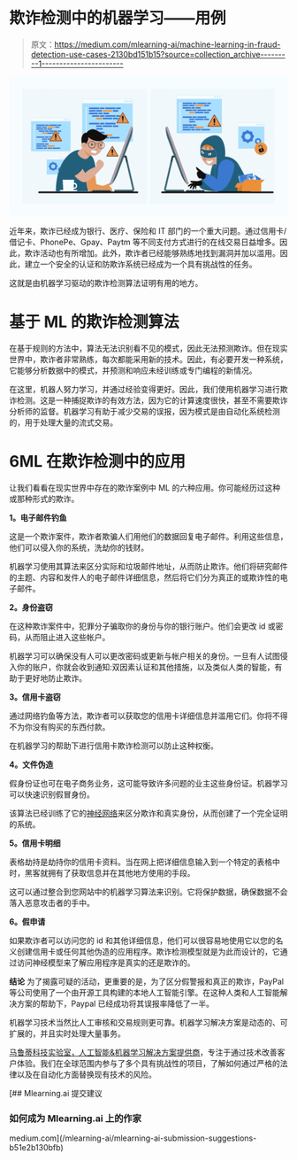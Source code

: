 # 欺诈检测中的机器学习——用例

> 原文：<https://medium.com/mlearning-ai/machine-learning-in-fraud-detection-use-cases-2130bd151b15?source=collection_archive---------1----------------------->

![](img/d8b41be7e4fdb3d2ab169d29beea9322.png)

近年来，欺诈已经成为银行、医疗、保险和 IT 部门的一个重大问题。通过信用卡/借记卡、PhonePe、Gpay、Paytm 等不同支付方式进行的在线交易日益增多。因此，欺诈活动也有所增加。此外，欺诈者已经能够熟练地找到漏洞并加以滥用。因此，建立一个安全的认证和防欺诈系统已经成为一个具有挑战性的任务。

这就是由机器学习驱动的欺诈检测算法证明有用的地方。

# **基于 ML 的欺诈检测算法**

在基于规则的方法中，算法无法识别看不见的模式，因此无法预测欺诈。但在现实世界中，欺诈者非常熟练，每次都能采用新的技术。因此，有必要开发一种系统，它能够分析数据中的模式，并预测和响应未经训练或专门编程的新情况。

在这里，机器人努力学习，并通过经验变得更好。因此，我们使用机器学习进行欺诈检测。这是一种捕捉欺诈的有效方法，因为它的计算速度很快，甚至不需要欺诈分析师的监督。机器学习有助于减少交易的误报，因为模式是由自动化系统检测的，用于处理大量的流式交易。

# **6ML 在欺诈检测中的应用**

让我们看看在现实世界中存在的欺诈案例中 ML 的六种应用。你可能经历过这种或那种形式的欺诈。

**1。电子邮件钓鱼**

这是一个欺诈案件，欺诈者欺骗人们用他们的数据回复电子邮件。利用这些信息，他们可以侵入你的系统，洗劫你的钱财。

机器学习使用其算法来区分实际和垃圾邮件地址，从而防止欺诈。他们将研究邮件的主题、内容和发件人的电子邮件详细信息，然后将它们分为真正的或欺诈性的电子邮件。

**2。身份盗窃**

在这种欺诈案件中，犯罪分子骗取你的身份与你的银行账户。他们会更改 id 或密码，从而阻止进入这些帐户。

机器学习可以确保没有人可以更改密码或更新与帐户相关的身份。一旦有人试图侵入你的账户，你就会收到通知:双因素认证和其他措施，以及类似人类的智能，有助于更好地防止欺诈。

**3。信用卡盗窃**

通过网络钓鱼等方法，欺诈者可以获取您的信用卡详细信息并滥用它们。你将不得不为你没有购买的东西付款。

在机器学习的帮助下进行信用卡欺诈检测可以防止这种权衡。

**4。文件伪造**

假身份证也可在电子商务业务，这可能导致许多问题的业主这些身份证。机器学习可以快速识别假冒身份。

该算法已经训练了它的[神经网络](https://marutitech.com/machine-learning-predictive-analytics/?utm_source=medium&utm_medium=content_promotion&utm_campaign=ML_in_Fraud_Detection)来区分欺诈和真实身份，从而创建了一个完全证明的系统。

**5。信用卡明细**

表格劫持是劫持你的信用卡资料。当在网上把详细信息输入到一个特定的表格中时，黑客就拥有了获取信息并在其他地方使用的手段。

这可以通过整合到您网站中的机器学习算法来识别。它将保护数据，确保数据不会落入恶意攻击者的手中。

**6。假申请**

如果欺诈者可以访问您的 id 和其他详细信息，他们可以很容易地使用它以您的名义创建信用卡或任何其他伪造的应用程序。欺诈检测模型就是为此而设计的，它通过访问神经模型来了解应用程序是真实的还是欺诈的。

**结论** 为了揭露可疑的活动，更重要的是，为了区分假警报和真正的欺诈，PayPal 等公司使用了一个由开源工具构建的本地人工智能引擎。在这种人类和人工智能解决方案的帮助下，Paypal 已经成功将其误报率降低了一半。

机器学习技术当然比人工审核和交易规则更可靠。机器学习解决方案是动态的、可扩展的，并且实时处理大量事务。

[马鲁蒂科技实验室，人工智能&机器学习解决方案提供商](https://marutitech.com/machine-learning-services/?utm_source=medium&utm_medium=content_promotion&utm_campaign=ML_in_Fraud_Detection)，专注于通过技术改善客户体验。我们在全球范围内参与了多个具有挑战性的项目，了解如何通过严格的法律以及在自动化方面替换现有技术的风险。

[](/mlearning-ai/mlearning-ai-submission-suggestions-b51e2b130bfb) [## Mlearning.ai 提交建议

### 如何成为 Mlearning.ai 上的作家

medium.com](/mlearning-ai/mlearning-ai-submission-suggestions-b51e2b130bfb)